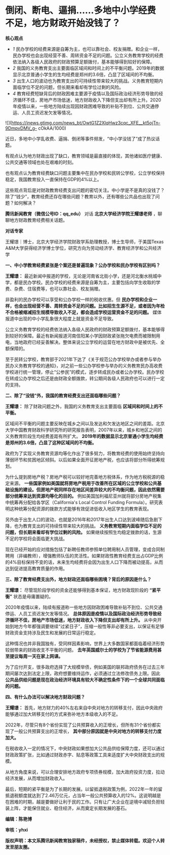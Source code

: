 # 倒闭、断电、逼捐……多地中小学经费不足，地方财政开始没钱了？

**核心观点**

  * _1_ 民办学校的经费来源是自筹为主，也可以靠社会、校友捐赠。和企业一样，民办学校也会出现经营不善、周转资金不足的问题。公立义务教育学校的经费依法纳入各级人民政府的财政预算足额拨付，基本能够得到较好的保障。
  * _2_ 我国的义务教育支出主要面临区域间和时间上的不平衡问题。2019年的数据显示北京普通小学生的生均经费是郑州的3.6倍，凸显了区域间的不均衡。
  * _3_ 出生人口的波动也为教育支出的可持续性带来较大的挑战。义务教育短期内面临学位不足的问题，但长期来看却有学位过剩的风险。
  * _4_ 教育经费短缺背后的财政困难主要源于疫情以及国际政治经济形势导致的经济循环不佳，房地产市场低迷，地方财政收入下降但支出却有所上升。2020年疫情以来，一些地方陆续出现因财政困难导致的补贴不到位、公共交通停运、人员工资迟发欠发等情况。

![](https://inews.gtimg.com/news_bt/OwtG1Z2XlqHwz3cqc_XFE__kt5ojTn-9DmpvDMV_g-
cOkAA/1000)

近日，多地中小学乱收费、逼捐、倒闭等事件频发，“中小学没钱了”成了热议话题。

有观点认为地方财政出现了缺口，教育领域是最直接的体现，其他诸如医疗健康、公共交通等领域也处在艰难的时刻。

也有观点认为教育经费缺口问题主要集中在民办学校和民转公学校，公立学校保持稳定，我国教育投入一直保持在GDP的4%以上。

这些观点背后是对财政教育经费支出问题的密切关注。中小学是不是真的没钱了？除了“钱少”，教育经费还存在哪些问题？教育以外，还有哪些公共品也出现了问题？如何解决？

**腾讯新闻教育（微信公号ID：qq_edu）** 对话 **北京大学经济学院王耀璟老师** ，聊聊地方财政教育经费相关话题。

**对话专家**

王耀璟｜博士，北京大学经济学院财政学系助理教授，博士生导师，于美国Texas A&M大学获得经济学博士学位，研究方向为劳动经济学、教育经济学和公共经济学

**一、中小学教育经费紧张是个案还是普遍现象？公办学校和民办学校有区别吗？**

**王耀璟：**
最近新闻中报道的学校，无论是河南省北街小学，还是河北衡水桃城中学，都是民办学校。民办学校的经费来源是自筹为主，主要包括向学生收取的学费、杂费、住宿费等，也可以靠社会、校友捐赠。

非盈利的民办学校可以享受和公办学校一样的税收优惠。但
**民办学校和企业一样，也会出现经营不善、周转资金不足的问题。比如招生生源不足，或者因为年检不合格被缩减招生规模导致收入不足，都会造成学校运营资金不足的问题。**
媒体报道中出现的中小学乱象很大程度上就是资金不足导致。

公立义务教育学校的经费依法纳入各级人民政府的财政预算足额拨付，基本能够得到较好的保障。最近有新闻报道河南信阳某小学因财政紧张拖欠电费而被限制用电，当地政府已经妥善解决。整体来说公立学校的运营在地方财政中是被优先、全额保障的。

至于民转公学校，教育部于2021年下达了《关于规范公办学校举办或者参与举办民办义务教育学校的通知》，对之前一些公办学校参与举办的义务教育民办高收费学校进行统一管理，停止“公参民”的模式，逐步转成民办或者公办学校。民办学校在转成公办学校之后还是由财政全额拨款，转公期间各级人民政府也可以进行一定的支持。

**二、除了“没钱”外，我国的教育经费支出还面临哪些问题？**

**王耀璟：** 除了财政问题之外，我国的义务教育支出主要面临 **区域间和时间上的不平衡。**

区域间不平衡的问题主要反映在城乡之间以及发达和欠发达地区之间的差距。北京大学中国教育财政科学研究所的研究报告表明，2007年以来，城乡和地区之间的义务教育阶段生均经费差距有所扩大。
**2019年的数据显示北京普通小学生均经费是郑州的3.6倍，凸显了这种区域间的不均衡。**

政府为了实现义务教育资源均等化作出了很多努力，将教育经费的使用始终坚持向薄弱环节和贫困地区倾斜。以后如果全面开征房地产税，也应该将部分所得统筹规划。

为什么提到房地产税？房地产税可以较好地完善地方税体系，作为地方税税源的稳定来源。
**一些国家例如美国就将房地产税用于改善所在区域的公立学校和公共基础设施的建设。但房地产税同样存在地区间差异较大的不均衡问题，因此依然需要部分统筹来达到资源均等化的目的。**
例如美国加利福尼亚州就将部分房地产税集中统筹再分配给各学区（California's Local Control Funding
Formula）。研究表明这种统筹分配资源的拨款方式能够有效促进低收入地区学生的教育表现。

另外由于出生人口的波动，也就是2016年和2017年出生人口达到波峰随后急剧下降，也为教育支出的可持续性带来较大的挑战。
**义务教育短期内面临学位不足的问题，但长期来看却有学位过剩的风险。** 如果继续按照生均稳定拨款的话，生源不足的学校将会面临更大挑战。

现在已经开始的应对措施包括了新聘任教师参照单位聘用制人员管理，变成合同制聘用（非编教师），增强教师队伍的灵活性。如果财政性教育经费支出占GDP比例的4%目标保持不变的话，未来生均经费将会因为出生人口下降而被动提高，从而达到促进提高教育质量的作用。

**三、除了教育经费支出外，地方财政还面临哪些困境？背后的原因是什么？**

**王耀璟：** 尽管现阶段学校的资金还能够得到基本保证，地方财政现阶段的 **“紧平衡”** 状态是毋庸置疑的。

2020年疫情以来，陆续有报道称一些地方因财政困难导致补贴不到位、公共交通停运、人员工资迟发欠发等情况。
**总体原因是疫情以及国际政治经济形势导致经济循环不佳，房地产市场低迷，地方财政收入下降但支出却有所上升。**
从中央开始到地方今年都强调要继续“过紧日子”，压缩一般性等非必要支出，以保证有足够财政资金支持涉及民生和发展的日常运行稳定。

这种情况也并非我国独有，受同样因素影响，世界上大多数国家都面临着经济形势较弱带来的财政收支不平衡的问题。
**去年英国威尔士的学校为了节省能源费用甚至提议每周一天在家上网课。**

为了应付开支，很多政府选择了大规模举债，例如美国的联邦政府债务在过去三年期间屡次达到法定上限，政府想要维持运作，必须通过立法修改债务上限。因此
**公共品供给问题是现在政治经济环境具有较大不确定性条件下的一个全球共同面临的问题。**

**四、有什么办法可以解决地方财政问题？**

**王耀璟：** 首先，地方财力的40%左右来自中央对地方的转移支付，因此中央政府能够通过加大转移支付的方式来弥补地方本级收入的不足。

2022年，尽管只有8个省份实现了公共预算收入的正增长，但所有31个省份都实现了一般公共预算支出的正增长，
**其中部分原因就是中央对地方的转移支付力度加大。**

在税收收入一定的情况下，中央财政如果想加大公共品供给保障力度，还可以通过财政政策扩张，比如通过财政赤字、贴息等政策工具来适度扩大中央财政支出的规模。

从地方角度来说，可以合理安排地方政府专项债券规模，加大政府投资力度，拉动经济发展，从而增加财政收入。

最后，短期的紧平衡是为了长期的发展。以留抵退税政策为例，2022年一年的留抵退税额度就达到了2.46万亿元，占当年一般公共预算收入的12%。这说明越是在困难的时期，越是要做好让利于民的工作。只有让广大企业在逆境中减轻负担轻装上阵，才能保住就业、稳住经济，从而奠定长期发展的基石。

**编辑：陈艳博**

**审核：yhxi**

**版权声明：本文系腾讯新闻教育独家稿件，未经授权，禁止媒体转载。欢迎个人转发至朋友圈。**

